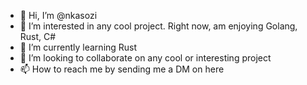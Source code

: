 - 👋 Hi, I’m @nkasozi
- 👀 I’m interested in any cool project. Right now, am enjoying Golang, Rust, C#
- 🌱 I’m currently learning Rust 
- 💞️ I’m looking to collaborate on any cool or interesting project
- 📫 How to reach me by sending me a DM on here

<!---
nkasozi/nkasozi is a ✨ special ✨ repository because its `README.md` (this file) appears on your GitHub profile.
You can click the Preview link to take a look at your changes.
--->
